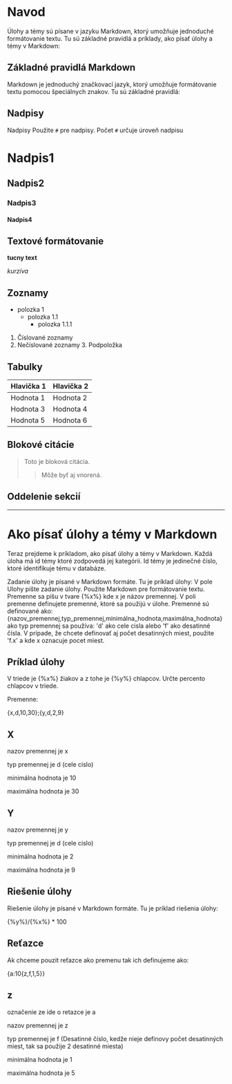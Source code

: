 # Navod
Úlohy a témy sú písane v jazyku Markdown, ktorý umožňuje jednoduché formátovanie textu. Tu sú základné pravidlá a príklady, ako písať úlohy a témy v Markdown:

## Základné pravidlá Markdown 

Markdown je jednoduchý značkovací jazyk, ktorý umožňuje formátovanie textu pomocou špeciálnych znakov. Tu sú základné pravidlá:
## Nadpisy
Nadpisy Použite `#` pre nadpisy. Počet `#` určuje úroveň nadpisu
# Nadpis1
## Nadpis2
### Nadpis3
#### Nadpis4


## Textové formátovanie
**tucny text**

*kurzíva*


## Zoznamy

- polozka 1
  - polozka 1.1
    - polozka 1.1.1
    
1. Číslované zoznamy
2. Nečíslované zoznamy
   3. Podpoložka


## Tabulky
| Hlavička 1 | Hlavička 2 |
|------------|------------|
| Hodnota 1  | Hodnota 2  |
| Hodnota 3  | Hodnota 4  |
| Hodnota 5  | Hodnota 6  |

## Blokové citácie
> Toto je bloková citácia.
>> Môže byť aj vnorená.

## Oddelenie sekcií

---
# Ako písať úlohy a témy v Markdown
Teraz prejdeme k príkladom, ako písať úlohy a témy v Markdown.
Každá úloha má id témy ktoré zodpovedá jej kategórii. Id témy je jedinečné číslo, ktoré identifikuje tému v databáze.

Zadanie úlohy je písané v Markdown formáte. Tu je príklad úlohy:
V pole Ulohy píšte zadanie úlohy. Použite Markdown pre formátovanie textu.
Premenne sa píšu v tvare {%x%} kde x je názov premennej.
V poli premenne definujete premenné, ktoré sa použijú v úlohe. Premenné sú definované ako:{nazov_premennej,typ_premennej,minimálna_hodnota,maximálna_hodnota}
ako typ premennej sa používa: 'd' ako cele cisla alebo 'f' ako desatinné čísla. V prípade, že 
chcete definovať aj počet desatinných miest, použite 'f.x' a kde x oznacuje pocet miest.
## Príklad úlohy
V triede je {%x%} žiakov a z tohe je {%y%} chlapcov. Určte percento chlapcov v triede.

Premenne:

{x,d,10,30};{y,d,2,9}
## X

nazov premennej je x

typ premennej je d (cele cislo)

minimálna hodnota je 10

maximálna hodnota je 30

## Y
nazov premennej je y

typ premennej je d (cele cislo)

minimálna hodnota je 2

maximálna hodnota je 9


## Riešenie úlohy
Riešenie úlohy je písané v Markdown formáte. Tu je príklad riešenia úlohy:

{%y%}/{%x%} * 100

## Reťazce
Ak chceme pouzit reťazce ako premenu tak ich definujeme ako:

{a:10{z,f,1,5}}

## z
označenie ze ide o retazce je a

nazov premennej je z

typ premennej je f (Desatinné číslo, kedže nieje definovy počet desatinných miest, tak sa použije 2 desatinné miesta)

minimálna hodnota je 1

maximálna hodnota je 5

